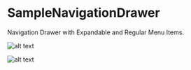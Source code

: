 # SampleNavigationDrawer
Navigation Drawer with Expandable and Regular Menu Items.


![alt text](https://i.postimg.cc/62NvMgMW/Screenshot_20180925-162608.png)


![alt text](https://i.postimg.cc/68gRvyRG/Screenshot_20180925-162612.png)
